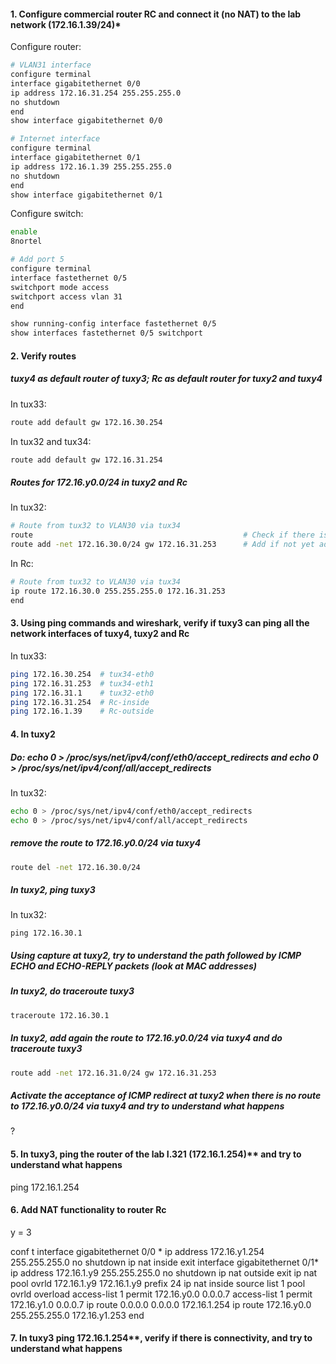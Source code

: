 #### 1. Configure commercial router RC and connect it (no NAT) to the lab network (172.16.1.39/24)*

Configure router:
```sh
# VLAN31 interface
configure terminal
interface gigabitethernet 0/0
ip address 172.16.31.254 255.255.255.0
no shutdown 
end
show interface gigabitethernet 0/0

# Internet interface
configure terminal
interface gigabitethernet 0/1
ip address 172.16.1.39 255.255.255.0
no shutdown 
end
show interface gigabitethernet 0/1
```

Configure switch:
```sh
enable
8nortel

# Add port 5
configure terminal
interface fastethernet 0/5
switchport mode access
switchport access vlan 31
end

show running-config interface fastethernet 0/5
show interfaces fastethernet 0/5 switchport
```

#### 2. Verify routes
##### tuxy4 as default router of tuxy3; Rc as default router for tuxy2 and tuxy4

In tux33:
```sh
route add default gw 172.16.30.254
```

In tux32 and tux34:
```sh
route add default gw 172.16.31.254
```

##### Routes for 172.16.y0.0/24 in tuxy2 and Rc

In tux32:
```sh
# Route from tux32 to VLAN30 via tux34
route                                               # Check if there is a route to 172.16.30.0 already
route add -net 172.16.30.0/24 gw 172.16.31.253      # Add if not yet added
```

In Rc:
```sh
# Route from tux32 to VLAN30 via tux34
ip route 172.16.30.0 255.255.255.0 172.16.31.253
end
```

#### 3. Using ping commands and wireshark, verify if tuxy3 can ping all the network interfaces of tuxy4, tuxy2 and Rc

In tux33:
```sh
ping 172.16.30.254  # tux34-eth0
ping 172.16.31.253  # tux34-eth1
ping 172.16.31.1    # tux32-eth0
ping 172.16.31.254  # Rc-inside
ping 172.16.1.39    # Rc-outside
```

#### 4. In tuxy2

##### Do: echo 0 > /proc/sys/net/ipv4/conf/eth0/accept_redirects and echo 0 > /proc/sys/net/ipv4/conf/all/accept_redirects

In tux32:
```sh
echo 0 > /proc/sys/net/ipv4/conf/eth0/accept_redirects
echo 0 > /proc/sys/net/ipv4/conf/all/accept_redirects
```

##### remove the route to 172.16.y0.0/24 via tuxy4

```sh
route del -net 172.16.30.0/24
```

##### In tuxy2, ping tuxy3

In tux32:
```
ping 172.16.30.1
```

##### Using capture at tuxy2, try to understand the path followed by ICMP ECHO and ECHO-REPLY packets (look at MAC addresses)

##### In tuxy2, do traceroute tuxy3

```sh
traceroute 172.16.30.1
```

##### In tuxy2, add again the route to 172.16.y0.0/24 via tuxy4 and do traceroute tuxy3

```sh
route add -net 172.16.31.0/24 gw 172.16.31.253
```

##### Activate the acceptance of ICMP redirect at tuxy2 when there is no route to 172.16.y0.0/24 via tuxy4 and try to understand what happens

?

#### 5. In tuxy3, ping the router of the lab I.321 (172.16.1.254)** and try to understand what happens

ping 172.16.1.254

#### 6. Add NAT functionality to router Rc

y = 3

conf t
interface gigabitethernet 0/0 *
ip address 172.16.y1.254 255.255.255.0
no shutdown
ip nat inside
exit
interface gigabitethernet 0/1*
ip address 172.16.1.y9 255.255.255.0
no shutdown
ip nat outside
exit
ip nat pool ovrld 172.16.1.y9 172.16.1.y9 prefix 24
ip nat inside source list 1 pool ovrld overload
access-list 1 permit 172.16.y0.0 0.0.0.7
access-list 1 permit 172.16.y1.0 0.0.0.7
ip route 0.0.0.0 0.0.0.0 172.16.1.254
ip route 172.16.y0.0 255.255.255.0 172.16.y1.253
end

#### 7. In tuxy3 ping 172.16.1.254**, verify if there is connectivity, and try to understand what happens
